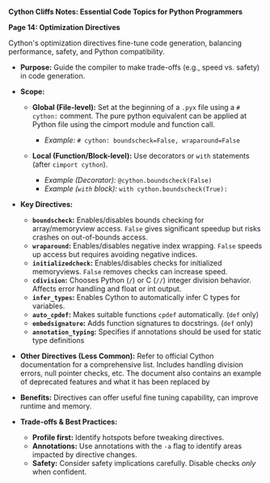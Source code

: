 **Cython Cliffs Notes: Essential Code Topics for Python Programmers**

**Page 14: Optimization Directives**

Cython's optimization directives fine-tune code generation, balancing performance, safety, and Python compatibility.

* **Purpose:** Guide the compiler to make trade-offs (e.g., speed vs. safety) in code generation.

* **Scope:**

    *   **Global (File-level):** Set at the beginning of a `.pyx` file using a `# cython:` comment. The pure python equivalent can be applied at Python file using the cimport module and function call.
        *   *Example:* `# cython: boundscheck=False, wraparound=False`

    *   **Local (Function/Block-level):** Use decorators or `with` statements (after `cimport cython`).
        *   *Example (Decorator):* `@cython.boundscheck(False)`
        *   *Example (`with` block):* `with cython.boundscheck(True):`

*   **Key Directives:**

    *   **`boundscheck`:** Enables/disables bounds checking for array/memoryview access. `False` gives significant speedup but risks crashes on out-of-bounds access.
    *   **`wraparound`:** Enables/disables negative index wrapping. `False` speeds up access but requires avoiding negative indices.
    *   **`initializedcheck`:** Enables/disables checks for initialized memoryviews. `False` removes checks can increase speed.
    *   **`cdivision`:** Chooses Python (`/`) or C (`//`) integer division behavior. Affects error handling and float or int output.
    *   **`infer_types`:** Enables Cython to automatically infer C types for variables.
    *   **`auto_cpdef`:** Makes suitable functions `cpdef` automatically. (`def` only)
    *   **`embedsignature`:** Adds function signatures to docstrings. (`def` only)
    *   **`annotation_typing`:** Specifies if annotations should be used for static type definitions

*   **Other Directives (Less Common):** Refer to official Cython documentation for a comprehensive list. Includes handling division errors, null pointer checks, etc. The document also contains an example of deprecated features and what it has been replaced by

*   **Benefits:** Directives can offer useful fine tuning capability, can improve runtime and memory.

*   **Trade-offs & Best Practices:**

    *   **Profile first:** Identify hotspots before tweaking directives.
    *   **Annotations:** Use annotations with the `-a` flag to identify areas impacted by directive changes.
    *   **Safety:** Consider safety implications carefully. Disable checks *only* when confident.
